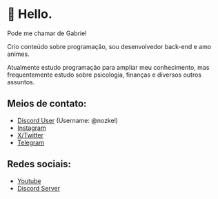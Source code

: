 # 📄 Hello.

Pode me chamar de Gabriel

Crio conteúdo sobre programação, sou desenvolvedor back-end e amo animes.

Atualmente estudo programação para ampliar meu conhecimento, mas frequentemente estudo sobre psicologia, finanças e diversos outros assuntos. 

## Meios de contato:

- [Discord User](https://discord.com/users/958997851541733446) (Username: @nozkel)
- [Instagram](https://instagram.com/nozzkel)
- [X/Twitter](https://x.com/nozzkel)
- [Telegram](https://t.me/nozkel)

## Redes sociais:

- [Youtube](https://youtube.com/@nozkel)
- [Discord Server](https://discord.gg/cwFJJHuBts)
